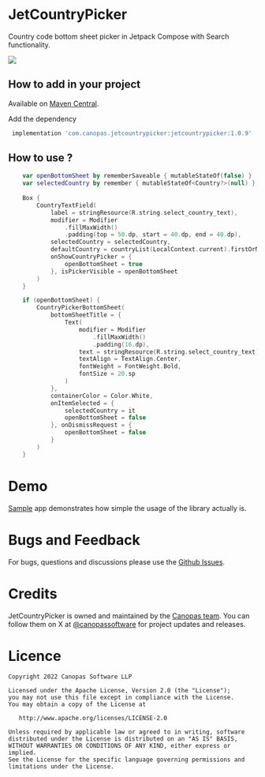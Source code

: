 # JetCountryPicker

Country code bottom sheet picker in Jetpack Compose with Search functionality.

<img src="https://github.com/canopas/JetCountrypicker/blob/main/gif/Peek%202022-04-11%2011-46.gif" />

## How to add in your project

Available on [Maven Central](https://repo1.maven.org/maven2/com/canopas/jetcountrypicker/jetcountrypicker/).
  
Add the dependency
```gradle
 implementation 'com.canopas.jetcountrypicker:jetcountrypicker:1.0.9'
```

## How to use ?

```kotlin
    var openBottomSheet by rememberSaveable { mutableStateOf(false) }
    var selectedCountry by remember { mutableStateOf<Country?>(null) }
    
    Box {
        CountryTextField(
            label = stringResource(R.string.select_country_text),
            modifier = Modifier
                .fillMaxWidth()
                .padding(top = 50.dp, start = 40.dp, end = 40.dp),
            selectedCountry = selectedCountry,
            defaultCountry = countryList(LocalContext.current).firstOrNull { it.code == "IN" },
            onShowCountryPicker = {
                openBottomSheet = true
            }, isPickerVisible = openBottomSheet
        )
    }

    if (openBottomSheet) {
        CountryPickerBottomSheet(
            bottomSheetTitle = {
                Text(
                    modifier = Modifier
                        .fillMaxWidth()
                        .padding(16.dp),
                    text = stringResource(R.string.select_country_text),
                    textAlign = TextAlign.Center,
                    fontWeight = FontWeight.Bold,
                    fontSize = 20.sp
                )
            },
            containerColor = Color.White,
            onItemSelected = {
                selectedCountry = it
                openBottomSheet = false
            }, onDismissRequest = {
                openBottomSheet = false
            }
        )
    }
```

# Demo
[Sample](https://github.com/canopas/JetCountrypicker/tree/main/app) app demonstrates how simple the usage of the library actually is.

# Bugs and Feedback
For bugs, questions and discussions please use the [Github Issues](https://github.com/canopas/JetCountrypicker/issues).

# Credits

JetCountryPicker is owned and maintained by the [Canopas team](https://canopas.com/). You can follow them on X at [@canopassoftware](https://x.com/canopassoftware) for project updates and releases.

# Licence

```
Copyright 2022 Canopas Software LLP

Licensed under the Apache License, Version 2.0 (the "License");
you may not use this file except in compliance with the License.
You may obtain a copy of the License at

   http://www.apache.org/licenses/LICENSE-2.0

Unless required by applicable law or agreed to in writing, software
distributed under the License is distributed on an "AS IS" BASIS,
WITHOUT WARRANTIES OR CONDITIONS OF ANY KIND, either express or implied.
See the License for the specific language governing permissions and
limitations under the License.
```

